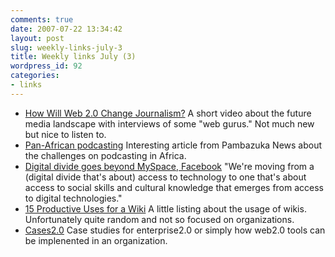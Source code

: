 ```yaml
---
comments: true
date: 2007-07-22 13:34:42
layout: post
slug: weekly-links-july-3
title: Weekly links July (3)
wordpress_id: 92
categories:
- links
---
```




  * [How Will Web 2.0 Change Journalism?](http://www.youtube.com/watch?v=gIji8pdW-ow)
A short video about the future media landscape with interviews of some "web gurus." Not much new but nice to listen to.
  * [Pan-African podcasting](http://ictupdate.cta.int/en/feature_articles/pan_african_podcasting)
Interesting article from Pambazuka News about the challenges on podcasting in Africa.
  * [Digital divide goes beyond MySpace, Facebook](http://news.com.com/8301-10784_3-9746119-7.html)
"We're moving from a (digital divide that's about) access to technology to one that's about access to social skills and cultural knowledge that emerges from access to digital technologies."
  * [15 Productive Uses for a Wiki](http://webworkerdaily.com/2007/07/13/15-productive-uses-for-a-wiki/)
A little listing about the usage of wikis. Unfortunately quite random and not so focused on organizations.
  * [Cases2.0](http://www.socialtext.net/cases2/index.cgi)
Case studies for enterprise2.0 or simply how web2.0 tools can be implenented in an organization.
